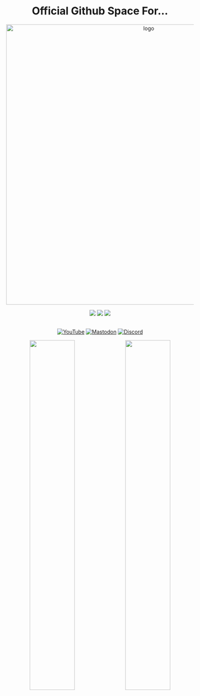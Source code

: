 <h1 align="center">Official Github Space For...</h1>

<p align="center">
    <img width="750" src="https://i.imgur.com/9rFDH3a.png" alt="logo">
</p>

<div align="center">
  <a href="https://www.linux.org" target="_blank"><img src="https://img.shields.io/badge/OS-Linux-e06c75?style=for-the-badge&logo=linux" /></a>
	<a href="https://archlinux.org" target="_blank"><img src="https://img.shields.io/badge/DISTRO-Arch-56b6c2?style=for-the-badge&logo=arch-linux" /></a>
	<a href="https://kde.org" target="_blank"><img src="https://img.shields.io/badge/DE-KDE%20Plasma-blue?style=for-the-badge&logo=KDE" /></a>
</div><br />

<div align="center">

[![YouTube](https://img.shields.io/youtube/channel/subscribers/UC6OgAhBq7Ocb5g1bQfVSd0Q?color=ff0000&label=Youtube&logo=youtube&style=for-the-badge)](https://youtube.com/@XeroLinux)
[![Mastodon](https://img.shields.io/badge/Mastodon-Follow%20Us-blue?style=for-the-badge&logo=mastodon)](https://fosstodon.org/@TechXero)
[![Discord](https://img.shields.io/badge/Discord-Join%20Us-purple?style=for-the-badge&logo=discord)](https://discord.gg/Xg6T78ahtK)
	
</div>

<div align="center">

<img src="https://github-readme-stats-git-masterorgs-github-readme-stats-team.vercel.app/api?username=techxero&include_orgs=true&show_icons=true&theme=nightowl&locale=en" width="49%" /><span style="display:inline-block;width:2%"></span><img src="https://github-readme-streak-stats.herokuapp.com/?username=techxero&include_orgs=true&theme=nightowl" width="49%" />

</div>

<!--START_SECTION:waka-->

<!--END_SECTION:waka-->

